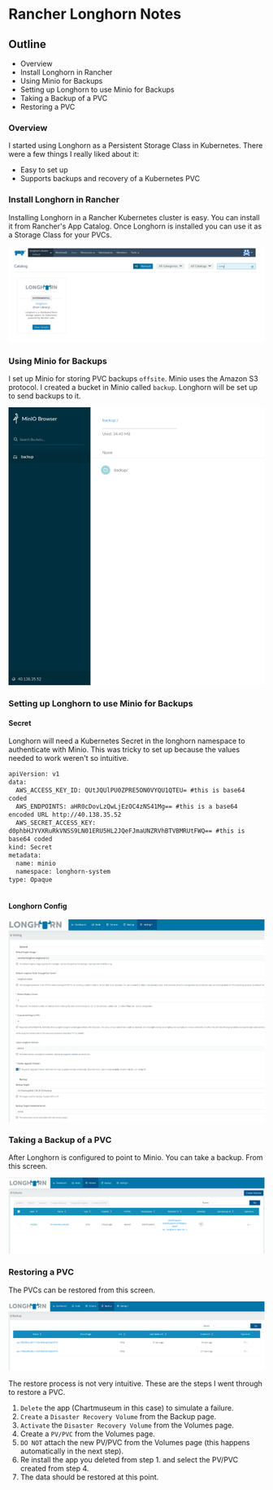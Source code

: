 # Rancher Longhorn Notes


## Outline

+ Overview
+ Install Longhorn in Rancher
+ Using Minio for Backups
+ Setting up Longhorn to use Minio for Backups
+ Taking a Backup of a PVC
+ Restoring a PVC

### Overview

I started using Longhorn as a Persistent Storage Class in Kubernetes.
There were a few things I really liked about it:

+ Easy to set up
+ Supports backups and recovery of a Kubernetes PVC

### Install Longhorn in Rancher

Installing Longhorn in a Rancher Kubernetes cluster is easy.  You can
install it from Rancher's App Catalog.  Once Longhorn is installed you 
can use it as a Storage Class for your PVCs.


![Diagram](screenshots/setup-longhorn.png)

### Using Minio for Backups

I set up Minio for storing PVC backups `offsite`.  Minio uses the 
Amazon S3 protocol.  I created a bucket in Minio called `backup`.  Longhorn
will be set up to send backups to it.

![Diagram](screenshots/minio.png)

### Setting up Longhorn to use Minio for Backups

#### Secret

Longhorn will need a Kubernetes Secret in the longhorn namespace to 
authenticate with Minio. This was tricky to set up because the values
needed to work weren't so intuitive.

```
apiVersion: v1
data:
  AWS_ACCESS_KEY_ID: QUtJQUlPU0ZPRE5ON0VYQU1QTEU= #this is base64 coded
  AWS_ENDPOINTS: aHR0cDovLzQwLjEzOC4zNS41Mg== #this is a base64 encoded URL http://40.138.35.52
  AWS_SECRET_ACCESS_KEY: d0phbHJYVXRuRkVNSS9LN01ERU5HL2JQeFJmaUNZRVhBTVBMRUtFWQ== #this is base64 coded
kind: Secret
metadata:
  name: minio
  namespace: longhorn-system
type: Opaque


```

#### Longhorn Config

![Diagram](screenshots/longhorn-backup-setting.png)


### Taking a Backup of a PVC

After Longhorn is configured to point to Minio.  You can take a backup.  From this screen.

![Diagram](screenshots/volume-backup.png)


### Restoring a PVC

The PVCs can be restored from this screen.  

![Diagram](screenshots/backup.png)

The restore process is not very intuitive.  These are the steps I went through
to restore a PVC.

1. `Delete` the app (Chartmuseum in this case) to simulate a failure.
2. `Create` a `Disaster Recovery Volume` from the Backup page.
3. `Activate` the `Disaster Recovery Volume` from the Volumes page.
4. Create a `PV/PVC` from the Volumes page.
5. `DO NOT` attach the new PV/PVC from the Volumes page (this happens automatically in the next step). 
6. Re install the app you deleted from step 1. and select the PV/PVC created from step 4.  
7. The data should be restored at this point.
 
